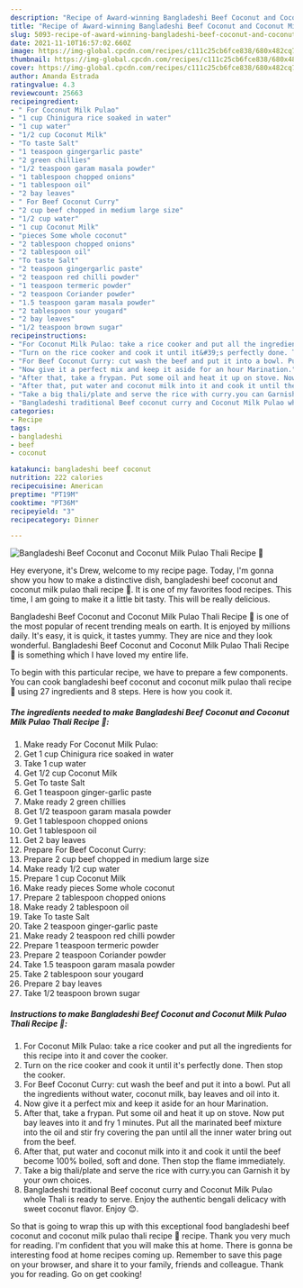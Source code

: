 ```yaml
---
description: "Recipe of Award-winning Bangladeshi Beef Coconut and Coconut Milk Pulao Thali Recipe 🍛"
title: "Recipe of Award-winning Bangladeshi Beef Coconut and Coconut Milk Pulao Thali Recipe 🍛"
slug: 5093-recipe-of-award-winning-bangladeshi-beef-coconut-and-coconut-milk-pulao-thali-recipe
date: 2021-11-10T16:57:02.660Z
image: https://img-global.cpcdn.com/recipes/c111c25cb6fce838/680x482cq70/bangladeshi-beef-coconut-and-coconut-milk-pulao-thali-recipe-recipe-main-photo.jpg
thumbnail: https://img-global.cpcdn.com/recipes/c111c25cb6fce838/680x482cq70/bangladeshi-beef-coconut-and-coconut-milk-pulao-thali-recipe-recipe-main-photo.jpg
cover: https://img-global.cpcdn.com/recipes/c111c25cb6fce838/680x482cq70/bangladeshi-beef-coconut-and-coconut-milk-pulao-thali-recipe-recipe-main-photo.jpg
author: Amanda Estrada
ratingvalue: 4.3
reviewcount: 25663
recipeingredient:
- " For Coconut Milk Pulao"
- "1 cup Chinigura rice soaked in water"
- "1 cup water"
- "1/2 cup Coconut Milk"
- "To taste Salt"
- "1 teaspoon gingergarlic paste"
- "2 green chillies"
- "1/2 teaspoon garam masala powder"
- "1 tablespoon chopped onions"
- "1 tablespoon oil"
- "2 bay leaves"
- " For Beef Coconut Curry"
- "2 cup beef chopped in medium large size"
- "1/2 cup water"
- "1 cup Coconut Milk"
- "pieces Some whole coconut"
- "2 tablespoon chopped onions"
- "2 tablespoon oil"
- "To taste Salt"
- "2 teaspoon gingergarlic paste"
- "2 teaspoon red chilli powder"
- "1 teaspoon termeric powder"
- "2 teaspoon Coriander powder"
- "1.5 teaspoon garam masala powder"
- "2 tablespoon sour yougard"
- "2 bay leaves"
- "1/2 teaspoon brown sugar"
recipeinstructions:
- "For Coconut Milk Pulao: take a rice cooker and put all the ingredients for this recipe into it and cover the cooker."
- "Turn on the rice cooker and cook it until it&#39;s perfectly done. Then stop the cooker."
- "For Beef Coconut Curry: cut wash the beef and put it into a bowl. Put all the ingredients without water, coconut milk, bay leaves and oil into it."
- "Now give it a perfect mix and keep it aside for an hour Marination."
- "After that, take a frypan. Put some oil and heat it up on stove. Now put bay leaves into it and fry 1 minutes. Put all the marinated beef mixture into the oil and stir fry covering the pan until all the inner water bring out from the beef."
- "After that, put water and coconut milk into it and cook it until the beef become 100% boiled, soft and done. Then stop the flame immediately."
- "Take a big thali/plate and serve the rice with curry.you can Garnish it by your own choices."
- "Bangladeshi traditional Beef coconut curry and Coconut Milk Pulao whole Thali is ready to serve. Enjoy the authentic bengali delicacy with sweet coconut flavor. Enjoy 😊."
categories:
- Recipe
tags:
- bangladeshi
- beef
- coconut

katakunci: bangladeshi beef coconut 
nutrition: 222 calories
recipecuisine: American
preptime: "PT19M"
cooktime: "PT36M"
recipeyield: "3"
recipecategory: Dinner

---
```



![Bangladeshi Beef Coconut and Coconut Milk Pulao Thali Recipe 🍛](https://img-global.cpcdn.com/recipes/c111c25cb6fce838/680x482cq70/bangladeshi-beef-coconut-and-coconut-milk-pulao-thali-recipe-recipe-main-photo.jpg)

Hey everyone, it's Drew, welcome to my recipe page. Today, I'm gonna show you how to make a distinctive dish, bangladeshi beef coconut and coconut milk pulao thali recipe 🍛. It is one of my favorites food recipes. This time, I am going to make it a little bit tasty. This will be really delicious.



Bangladeshi Beef Coconut and Coconut Milk Pulao Thali Recipe 🍛 is one of the most popular of recent trending meals on earth. It is enjoyed by millions daily. It's easy, it is quick, it tastes yummy. They are nice and they look wonderful. Bangladeshi Beef Coconut and Coconut Milk Pulao Thali Recipe 🍛 is something which I have loved my entire life.


To begin with this particular recipe, we have to prepare a few components. You can cook bangladeshi beef coconut and coconut milk pulao thali recipe 🍛 using 27 ingredients and 8 steps. Here is how you cook it.

<!--inarticleads1-->

##### The ingredients needed to make Bangladeshi Beef Coconut and Coconut Milk Pulao Thali Recipe 🍛:

1. Make ready  For Coconut Milk Pulao:
1. Get 1 cup Chinigura rice soaked in water
1. Take 1 cup water
1. Get 1/2 cup Coconut Milk
1. Get To taste Salt
1. Get 1 teaspoon ginger-garlic paste
1. Make ready 2 green chillies
1. Get 1/2 teaspoon garam masala powder
1. Get 1 tablespoon chopped onions
1. Get 1 tablespoon oil
1. Get 2 bay leaves
1. Prepare  For Beef Coconut Curry:
1. Prepare 2 cup beef chopped in medium large size
1. Make ready 1/2 cup water
1. Prepare 1 cup Coconut Milk
1. Make ready pieces Some whole coconut
1. Prepare 2 tablespoon chopped onions
1. Make ready 2 tablespoon oil
1. Take To taste Salt
1. Take 2 teaspoon ginger-garlic paste
1. Make ready 2 teaspoon red chilli powder
1. Prepare 1 teaspoon termeric powder
1. Prepare 2 teaspoon Coriander powder
1. Take 1.5 teaspoon garam masala powder
1. Take 2 tablespoon sour yougard
1. Prepare 2 bay leaves
1. Take 1/2 teaspoon brown sugar




<!--inarticleads2-->

##### Instructions to make Bangladeshi Beef Coconut and Coconut Milk Pulao Thali Recipe 🍛:

1. For Coconut Milk Pulao: take a rice cooker and put all the ingredients for this recipe into it and cover the cooker.
1. Turn on the rice cooker and cook it until it&#39;s perfectly done. Then stop the cooker.
1. For Beef Coconut Curry: cut wash the beef and put it into a bowl. Put all the ingredients without water, coconut milk, bay leaves and oil into it.
1. Now give it a perfect mix and keep it aside for an hour Marination.
1. After that, take a frypan. Put some oil and heat it up on stove. Now put bay leaves into it and fry 1 minutes. Put all the marinated beef mixture into the oil and stir fry covering the pan until all the inner water bring out from the beef.
1. After that, put water and coconut milk into it and cook it until the beef become 100% boiled, soft and done. Then stop the flame immediately.
1. Take a big thali/plate and serve the rice with curry.you can Garnish it by your own choices.
1. Bangladeshi traditional Beef coconut curry and Coconut Milk Pulao whole Thali is ready to serve. Enjoy the authentic bengali delicacy with sweet coconut flavor. Enjoy 😊.




So that is going to wrap this up with this exceptional food bangladeshi beef coconut and coconut milk pulao thali recipe 🍛 recipe. Thank you very much for reading. I'm confident that you will make this at home. There is gonna be interesting food at home recipes coming up. Remember to save this page on your browser, and share it to your family, friends and colleague. Thank you for reading. Go on get cooking!
